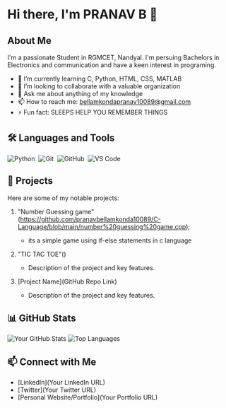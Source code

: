 # Hi there, I'm PRANAV B 👋

## About Me
I'm a passionate Student in RGMCET, Nandyal. I'm persuing Bachelors in Electronics and communication and have a keen interest in programing.

- 🌱 I’m currently learning C, Python, HTML, CSS, MATLAB
- 👯 I’m looking to collaborate with a valuable organization
- 💬 Ask me about anything of my knowledge
- 📫 How to reach me: bellamkondapranav10089@gmail.com
- ⚡ Fun fact: SLEEPS HELP YOU REMEMBER THINGS

## 🛠️ Languages and Tools
![Python](https://img.shields.io/badge/-Python-05122A?style=flat&logo=python)&nbsp;
![Git](https://img.shields.io/badge/-Git-05122A?style=flat&logo=git)&nbsp;
![GitHub](https://img.shields.io/badge/-GitHub-05122A?style=flat&logo=github)&nbsp;
![VS Code](https://img.shields.io/badge/-VS%20Code-05122A?style=flat&logo=visual-studio-code&logoColor=007ACC)&nbsp;

## 🚀 Projects
Here are some of my notable projects:

1. "Number Guessing game"(https://github.com/pranavbellamkonda10089/C-Language/blob/main/number%20guessing%20game.cpp);
   - its a simple game using if-else statements in c language

2. "TIC TAC TOE"()
   - Description of the project and key features.

3. [Project Name](GitHub Repo Link)
   - Description of the project and key features.

## 📊 GitHub Stats
![Your GitHub Stats](https://github-readme-stats.vercel.app/api?username=YourUsername&show_icons=true&theme=radical)
![Top Languages](https://github-readme-stats.vercel.app/api/top-langs/?username=YourUsername&layout=compact&theme=radical)

## 📫 Connect with Me
- [LinkedIn](Your LinkedIn URL)
- [Twitter](Your Twitter URL)
- [Personal Website/Portfolio](Your Portfolio URL)

